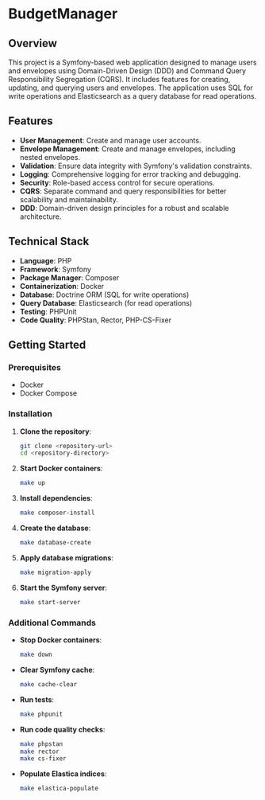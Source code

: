 # BudgetManager

## Overview

This project is a Symfony-based web application designed to manage users and envelopes using Domain-Driven Design (DDD) and Command Query Responsibility Segregation (CQRS). It includes features for creating, updating, and querying users and envelopes. The application uses SQL for write operations and Elasticsearch as a query database for read operations.

## Features

- **User Management**: Create and manage user accounts.
- **Envelope Management**: Create and manage envelopes, including nested envelopes.
- **Validation**: Ensure data integrity with Symfony's validation constraints.
- **Logging**: Comprehensive logging for error tracking and debugging.
- **Security**: Role-based access control for secure operations.
- **CQRS**: Separate command and query responsibilities for better scalability and maintainability.
- **DDD**: Domain-driven design principles for a robust and scalable architecture.

## Technical Stack

- **Language**: PHP
- **Framework**: Symfony
- **Package Manager**: Composer
- **Containerization**: Docker
- **Database**: Doctrine ORM (SQL for write operations)
- **Query Database**: Elasticsearch (for read operations)
- **Testing**: PHPUnit
- **Code Quality**: PHPStan, Rector, PHP-CS-Fixer

## Getting Started

### Prerequisites

- Docker
- Docker Compose

### Installation

1. **Clone the repository**:
    ```sh
    git clone <repository-url>
    cd <repository-directory>
    ```

2. **Start Docker containers**:
    ```sh
    make up
    ```

3. **Install dependencies**:
    ```sh
    make composer-install
    ```

4. **Create the database**:
    ```sh
    make database-create
    ```

5. **Apply database migrations**:
    ```sh
    make migration-apply
    ```

6. **Start the Symfony server**:
    ```sh
    make start-server
    ```

### Additional Commands

- **Stop Docker containers**:
    ```sh
    make down
    ```

- **Clear Symfony cache**:
    ```sh
    make cache-clear
    ```

- **Run tests**:
    ```sh
    make phpunit
    ```

- **Run code quality checks**:
    ```sh
    make phpstan
    make rector
    make cs-fixer
    ```

- **Populate Elastica indices**:
    ```sh
    make elastica-populate
    ```